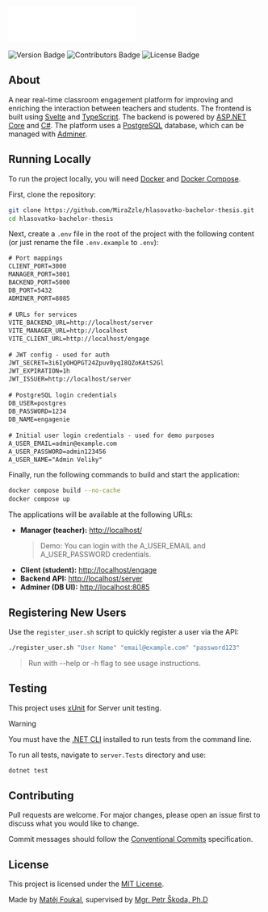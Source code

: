 <img src="./docs/images/engagenie-logo.png" height="70">

![Version Badge](https://img.shields.io/badge/version-1.0.0-blue?style=flat)
![Contributors Badge](https://img.shields.io/badge/contributors-1-green?style=flat)
![License Badge](https://img.shields.io/badge/license-MIT-red?style=flat)

## About

A near real-time classroom engagement platform for improving and enriching the interaction between teachers and students. The frontend is built using [Svelte](https://svelte.dev/) and [TypeScript](https://www.typescriptlang.org/). The backend is powered by [ASP.NET Core](https://dotnet.microsoft.com/apps/aspnet) and [C#](https://learn.microsoft.com/en-us/dotnet/csharp/). The platform uses a [PostgreSQL](https://www.postgresql.org/) database, which can be managed with [Adminer](https://www.adminer.org/).

## Running Locally

To run the project locally, you will need [Docker](https://www.docker.com/products/docker-desktop/) and [Docker Compose](https://docs.docker.com/compose/).

First, clone the repository:

```bash
git clone https://github.com/MiraZzle/hlasovatko-bachelor-thesis.git
cd hlasovatko-bachelor-thesis
```

Next, create a `.env` file in the root of the project with the following content (or just rename the file `.env.example` to `.env`):

```env
# Port mappings
CLIENT_PORT=3000
MANAGER_PORT=3001
BACKEND_PORT=5000
DB_PORT=5432
ADMINER_PORT=8085

# URLs for services
VITE_BACKEND_URL=http://localhost/server
VITE_MANAGER_URL=http://localhost
VITE_CLIENT_URL=http://localhost/engage

# JWT config - used for auth
JWT_SECRET=3i6IyOHQPGT24Zpuv0yqI8QZoKAtS2Gl
JWT_EXPIRATION=1h
JWT_ISSUER=http://localhost/server

# PostgreSQL login credentials
DB_USER=postgres
DB_PASSWORD=1234
DB_NAME=engagenie

# Initial user login credentials - used for demo purposes
A_USER_EMAIL=admin@example.com
A_USER_PASSWORD=admin123456
A_USER_NAME="Admin Veliky"

```

Finally, run the following commands to build and start the application:

```bash
docker compose build --no-cache
docker compose up
```

The applications will be available at the following URLs:

- **Manager (teacher):** [http://localhost/](http://localhost)
  > Demo: You can login with the A_USER_EMAIL and A_USER_PASSWORD credentials.
- **Client (student):** [http://localhost/engage](http://localhost/engage)
- **Backend API:** [http://localhost/server](http://localhost/server)
- **Adminer (DB UI):** [http://localhost:8085](http://localhost:8085)

## Registering New Users

Use the `register_user.sh` script to quickly register a user via the API:

```bash
./register_user.sh "User Name" "email@example.com" "password123"
```

> Run with --help or -h flag to see usage instructions.

## Testing

This project uses [xUnit](https://xunit.net/) for Server unit testing.

> [!WARNING]
> You must have the [.NET CLI](https://learn.microsoft.com/en-us/dotnet/core/tools/) installed to run tests from the command line.

To run all tests, navigate to `server.Tests` directory and use:

```bash
dotnet test
```

## Contributing

Pull requests are welcome. For major changes, please open an issue first to discuss what you would like to change.

Commit messages should follow the [Conventional Commits](https://www.conventionalcommits.org/en/v1.0.0/) specification.

## License

This project is licensed under the [MIT License](/LICENSE.md).

Made by [Matěj Foukal](https://github.com/MiraZzle), supervised by [Mgr. Petr Škoda, Ph.D](https://github.com/skodapetr)
